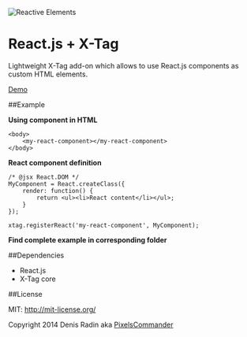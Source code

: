 ![Reactive Elements](http://pixelscommander.com/polygon/reactag/assets/logo-reactive-elements.png "Reactive Elements")

React.js + X-Tag
=================

Lightweight X-Tag add-on which allows to use React.js components as custom HTML elements.

[Demo](http://pixelscommander.com/polygon/reactive-elements/example/)

##Example

**Using component in HTML**

	<body>
		<my-react-component></my-react-component>
	</body>

**React component definition**

	/* @jsx React.DOM */
	MyComponent = React.createClass({
	    render: function() {
	        return <ul><li>React content</li></ul>;
	    }
	});
	
	xtag.registerReact('my-react-component', MyComponent);

**Find complete example in corresponding folder**
	
##Dependencies
- React.js
- X-Tag core


##License

MIT: http://mit-license.org/

Copyright 2014 Denis Radin aka [PixelsCommander](http://pixelscommander.com)
